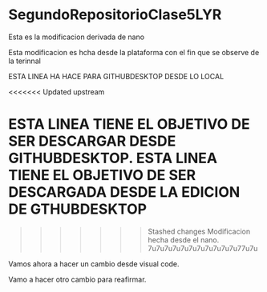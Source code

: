 
# SegundoRepositorioClase5LYR
Esta es la modificacion derivada de nano

Esta modificacion es hcha desde la plataforma con el fin que se observe de la terinnal


ESTA LINEA HA HACE PARA GITHUBDESKTOP DESDE LO LOCAL

<<<<<<< Updated upstream

ESTA LINEA TIENE EL OBJETIVO DE SER DESCARGAR DESDE GITHUBDESKTOP.
ESTA LINEA TIENE EL OBJETIVO DE SER DESCARGADA DESDE LA EDICION DE GTHUBDESKTOP
=======
>>>>>>> Stashed changes
Modificacion hecha desde el nano. 7u7u7u7u7u7u7u7u7u7u7u77u7u


Vamos ahora a hacer un cambio desde visual code. 

Vamo a hacer otro cambio para reafirmar.
